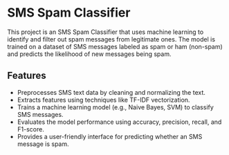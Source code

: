 <h1>SMS Spam Classifier</h1>

<p>This project is an SMS Spam Classifier that uses machine learning to identify and filter out spam messages from legitimate ones. The model is trained on a dataset of SMS messages labeled as spam or ham (non-spam) and predicts the likelihood of new messages being spam.</p>

## Features
- Preprocesses SMS text data by cleaning and normalizing the text.
- Extracts features using techniques like TF-IDF vectorization.
- Trains a machine learning model (e.g., Naive Bayes, SVM) to classify SMS messages.
- Evaluates the model performance using accuracy, precision, recall, and F1-score.
- Provides a user-friendly interface for predicting whether an SMS message is spam.

